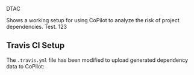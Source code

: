 DTAC


Shows a working setup for using CoPilot to analyze the risk of project dependencies. Test. 123

## Travis CI Setup
The `.travis.yml` file has been modified to upload generated dependency data to CoPilot:
